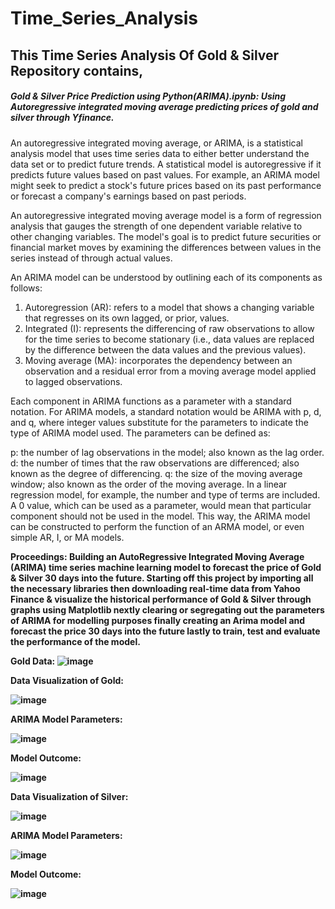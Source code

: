 # Time_Series_Analysis

## This Time Series Analysis Of Gold & Silver Repository contains,

##### Gold & Silver Price Prediction using Python(ARIMA).ipynb: Using Autoregressive integrated moving average predicting prices of gold and silver through Yfinance.

An autoregressive integrated moving average, or ARIMA, is a statistical analysis model that uses time series data to either better understand the data set or to predict future trends. 
A statistical model is autoregressive if it predicts future values based on past values. For example, an ARIMA model might seek to predict a stock's future prices based on its past performance or forecast a company's earnings based on past periods.

An autoregressive integrated moving average model is a form of regression analysis that gauges the strength of one dependent variable relative to other changing variables. The model's goal is to predict future securities or financial market moves by examining the differences between values in the series instead of through actual values.

An ARIMA model can be understood by outlining each of its components as follows:
1. Autoregression (AR): refers to a model that shows a changing variable that regresses on its own lagged, or prior, values.
2. Integrated (I): represents the differencing of raw observations to allow for the time series to become stationary (i.e., data values are replaced by the difference between the data values and the previous values).
3. Moving average (MA):  incorporates the dependency between an observation and a residual error from a moving average model applied to lagged observations.

Each component in ARIMA functions as a parameter with a standard notation. For ARIMA models, a standard notation would be ARIMA with p, d, and q, where integer values substitute for the parameters to indicate the type of ARIMA model used. The parameters can be defined as:

p: the number of lag observations in the model; also known as the lag order.
d: the number of times that the raw observations are differenced; also known as the degree of differencing.
q: the size of the moving average window; also known as the order of the moving average.
In a linear regression model, for example, the number and type of terms are included. A 0 value, which can be used as a parameter, would mean that particular component should not be used in the model. This way, the ARIMA model can be constructed to perform the function of an ARMA model, or even simple AR, I, or MA models.

<b>Proceedings:
Building an AutoRegressive Integrated Moving Average (ARIMA) time series machine learning model to forecast the price of Gold & Silver 30 days into the future. Starting off this project by importing all the necessary libraries then downloading real-time data from Yahoo Finance & visualize the historical performance of Gold & Silver through graphs using Matplotlib nextly clearing or segregating out the parameters of ARIMA for modelling purposes finally creating an Arima model and forecast the price 30 days into the future lastly to train, test and evaluate the performance of the model.

Gold Data:
  ![image](https://user-images.githubusercontent.com/86974424/171819356-b6871b14-c580-4580-81ef-ea6b1ae5a1bc.png)
  
Data Visualization of Gold:
  
  ![image](https://user-images.githubusercontent.com/86974424/171819416-1c515826-49cd-4949-8276-3cc394b22116.png)

ARIMA Model Parameters:
  
  ![image](https://user-images.githubusercontent.com/86974424/171819589-6cc2e4f9-2d0f-44b2-89fc-25cbfdbaaf93.png)

Model Outcome:
  
  ![image](https://user-images.githubusercontent.com/86974424/171819787-7a3283f4-fdb0-46ca-9d4a-50d4db4f827f.png)
  
Data Visualization of Silver:
  
  ![image](https://user-images.githubusercontent.com/86974424/171819941-d8504d92-2206-4d7e-aaab-531e19f95366.png)

ARIMA Model Parameters:
  
  ![image](https://user-images.githubusercontent.com/86974424/171820014-8bac8ae0-a672-4001-b29c-057f0591a399.png)

Model Outcome:
  
  ![image](https://user-images.githubusercontent.com/86974424/171820101-39bbbacf-d4c3-4307-88f6-2f79967a899d.png)
